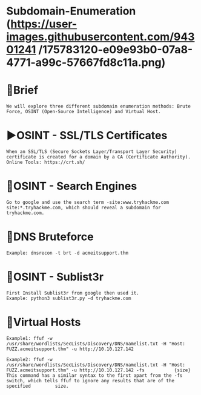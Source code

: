 # Subdomain-Enumeration (https://user-images.githubusercontent.com/94301241       /175783120-e09e93b0-07a8-4771-a99c-57667fd8c11a.png)


# 💼Brief 
    We will explore three different subdomain enumeration methods: Brute Force, OSINT (Open-Source Intelligence) and Virtual Host.

# ▶️OSINT - SSL/TLS Certificates 
    When an SSL/TLS (Secure Sockets Layer/Transport Layer Security) certificate is created for a domain by a CA (Certificate Authority).
    Online Tools: https://crt.sh/

# 🚒OSINT - Search Engines 
    Go to google and use the search term -site:www.tryhackme.com  site:*.tryhackme.com, which should reveal a subdomain for tryhackme.com.
  
# 🌯DNS Bruteforce 
    Example: dnsrecon -t brt -d acmeitsupport.thm
  
# 🦸OSINT - Sublist3r
    First Install Sublist3r from google then used it. 
    Example: python3 sublist3r.py -d tryhackme.com
  
# 👻Virtual Hosts 
    Example1: ffuf -w /usr/share/wordlists/SecLists/Discovery/DNS/namelist.txt -H "Host: FUZZ.acmeitsupport.thm" -u http://10.10.127.142
  
    Example2: ffuf -w /usr/share/wordlists/SecLists/Discovery/DNS/namelist.txt -H "Host: FUZZ.acmeitsupport.thm" -u http://10.10.127.142 -fs           {size}
    This command has a similar syntax to the first apart from the -fs switch, which tells ffuf to ignore any results that are of the specified         size.
